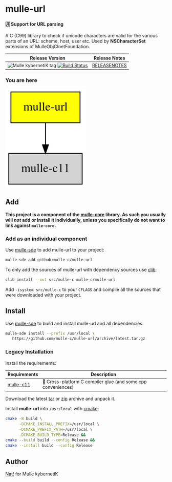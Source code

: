 # mulle-url

#### 🈷️ Support for URL parsing

A C (C99) library to check if unicode characters are valid for the various
parts of an URL: scheme, host, user etc.
Used by **NSCharacterSet** extensions of MulleObjCInetFoundation.



| Release Version                                       | Release Notes
|-------------------------------------------------------|--------------
| ![Mulle kybernetiK tag](https://img.shields.io/github/tag/mulle-c/mulle-url.svg?branch=master) [![Build Status](https://github.com/mulle-c/mulle-url/workflows/CI/badge.svg?branch=master)](//github.com/mulle-c/mulle-url/actions) | [RELEASENOTES](RELEASENOTES.md) |






### You are here

![Overview](overview.dot.svg)





## Add

**This project is a component of the [mulle-core](//github.com/mulle-core/mulle-core) library. As such you usually will *not* add or install it
individually, unless you specifically do not want to link against
`mulle-core`.**


### Add as an individual component

Use [mulle-sde](//github.com/mulle-sde) to add mulle-url to your project:

``` sh
mulle-sde add github:mulle-c/mulle-url
```

To only add the sources of mulle-url with dependency
sources use [clib](https://github.com/clibs/clib):


``` sh
clib install --out src/mulle-c mulle-c/mulle-url
```

Add `-isystem src/mulle-c` to your `CFLAGS` and compile all the sources that were downloaded with your project.


## Install

Use [mulle-sde](//github.com/mulle-sde) to build and install mulle-url and all dependencies:

``` sh
mulle-sde install --prefix /usr/local \
   https://github.com/mulle-c/mulle-url/archive/latest.tar.gz
```

### Legacy Installation

Install the requirements:

| Requirements                                 | Description
|----------------------------------------------|-----------------------
| [mulle-c11](https://github.com/mulle-c/mulle-c11)             | 🔀 Cross-platform C compiler glue (and some cpp conveniences)

Download the latest [tar](https://github.com/mulle-c/mulle-url/archive/refs/tags/latest.tar.gz) or [zip](https://github.com/mulle-c/mulle-url/archive/refs/tags/latest.zip) archive and unpack it.

Install **mulle-url** into `/usr/local` with [cmake](https://cmake.org):

``` sh
cmake -B build \
      -DCMAKE_INSTALL_PREFIX=/usr/local \
      -DCMAKE_PREFIX_PATH=/usr/local \
      -DCMAKE_BUILD_TYPE=Release &&
cmake --build build --config Release &&
cmake --install build --config Release
```


## Author

[Nat!](https://mulle-kybernetik.com/weblog) for Mulle kybernetiK  



